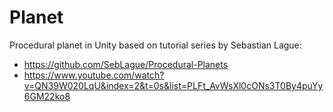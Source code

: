 # Planet
Procedural planet in Unity based on tutorial series by Sebastian Lague:

* https://github.com/SebLague/Procedural-Planets
* https://www.youtube.com/watch?v=QN39W020LqU&index=2&t=0s&list=PLFt_AvWsXl0cONs3T0By4puYy6GM22ko8
